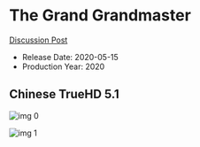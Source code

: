 # The Grand Grandmaster

[Discussion Post](https://www.avsforum.com/threads/bass-eq-for-filtered-movies.2995212/post-59668722)

* Release Date: 2020-05-15
* Production Year: 2020

## Chinese TrueHD 5.1

![img 0](https://i.imgur.com/Q9dSZVl.jpg)

![img 1](https://i.imgur.com/MtRKKJj.png)

